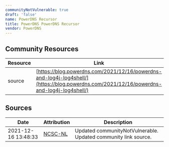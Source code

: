 ```yaml
---
communityNotVulnerable: true
draft: 'false'
name: PowerDNS Recursor
title: PowerDNS PowerDNS Recursor
vendor: PowerDNS
---
```



## Community Resources
| Resource | Link |
| --- | --- |
| source | [https://blog.powerdns.com/2021/12/16/powerdns-and-log4j-log4shell/](https://blog.powerdns.com/2021/12/16/powerdns-and-log4j-log4shell/) |


## Sources
| Date | Attribution | Description |
| --- | --- | --- |
| 2021-12-16 13:48:33 | [NCSC-NL](https://github.com/NCSC-NL/log4shell/blob/main/software/README.md) | Updated communityNotVulnerable. Updated community link source.  |
